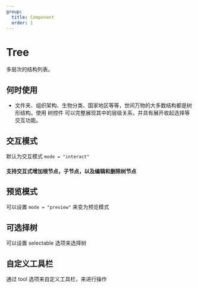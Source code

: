 ```yaml
---
group:
  title: Component
  order: 1
---
```


# Tree

多层次的结构列表。

## 何时使用

- 文件夹、组织架构、生物分类、国家地区等等，世间万物的大多数结构都是树形结构。使用 树控件 可以完整展现其中的层级关系，并具有展开收起选择等交互功能。

## 交互模式

默认为交互模式 `mode = "interact"`

#### 支持交互式增加根节点，子节点，以及编辑和删除树节点

<code src="./document/TreeItemRecursive.tsx"></code>

## 预览模式

可以设置 `mode = "preview"` 来变为预览模式

<code src="./document/TreeItem.tsx"></code>

## 可选择树

可以设置 selectable 选项来选择树
<code src="./document/select.tsx"></code>

## 自定义工具栏

通过 tool 选项来自定义工具栏，来进行操作
<code src="./document/tool.tsx"></code>
